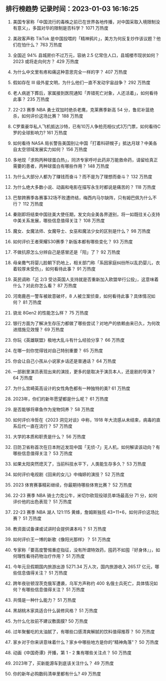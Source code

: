 
## 排行榜趋势 记录时间：2023-01-03 16:16:25
  
  1. 美国专家称「中国流行的毒株之前已在世界各地传播，对中国采取入境限制没有意义」，多国对华的限制是否科学？ 1071 万热度
    
  2. 美政客声称 TikTok 是中国投喂的「精神鸦片」，美方为何反复炒作该议题？他们在怕什么？ 763 万热度
    
  3. 全国近 94% 县城房价不过万元，容纳 2.5 亿常住人口，县城楼市现状如何？2023 或将走向何方？ 429 万热度
    
  4. 为什么中文里有疼和痛这种意思完全一样的字？ 407 万热度
    
  5. 假如存在 III 级外星文明，为什么他们一直不发动宇宙战争？ 292 万热度
    
  6. 老人病逝下葬后，家属接到医院通知「弄错死亡对象，人还活着」，如何看待此事？ 235 万热度
    
  7. 22-23 赛季 NBA 勇士双加时绝杀老鹰，克莱赛季新高 54 分，鲁尼补篮绝杀，如何评价这场比赛？ 188 万热度
    
  8. C罗乘豪华私人飞机抵达沙特，已有10万人争抢亮相仪式3万门票，如何看待C罗的全球影响力? 161 万热度
    
  9. 如何看待 NASA 局长警告美国别让中国「打着科研幌子」抵达月球？中美各自太空领域发展实力如何？ 156 万热度
    
  10. 多地现「求购丙种球蛋白热」，同济专家呼吁此药非万能救命药，请留给真正需要的患者，丙种球蛋白有哪些作用？ 148 万热度
    
  11. 为什么大部分人都为了赚钱而奋斗？而不是为了理想而奋斗？ 132 万热度
    
  12. 为什么绝大多数小说、动画和电影在描写永生时都说是痛苦的？ 118 万热度
    
  13. 巴黎跨赛季各赛事32场不败遭终结，梅西内马尔缺阵，只有姆巴佩为什么不行？ 112 万热度
    
  14. 秦刚即将结束中国驻美大使任期，发文向全美各界道别，将一如既往关心支持中美关系发展，哪些信息值得关注？ 108 万热度
    
  15. 魔女、女魔法师、女魔导士、女巫和魔法少女的区别是什么？ 98 万热度
    
  16. 如何评价王者荣耀S30赛季？新版本都有哪些变化？ 93 万热度
    
  17. 不做抗原怎么分辨自己是感冒还是「阳」了？ 92 万热度
    
  18. 母亲撒气将婴儿脸朝下扔地上，相关部门称「系因家庭纠纷所以乱扔婴儿，衣着较厚未受伤」，如何看待此事？ 91 万热度
    
  19. 英民调称「近 2/3 受访英国人支持就是否重新加入欧盟举行公投」，这意味着什么？对此你怎么看？ 87 万热度
    
  20. 河南鹿邑一警车被故意破坏，8 人被立案侦查，如何看待此事？具体情况如何？ 81 万热度
    
  21. 骁龙 8Gen2 的性能怎么样？ 75 万热度
    
  22. 银行方面为了解决生存压力都做了哪些尝试？对地产的依赖由来已久，为何改进措施见效慢？ 69 万热度
    
  23. 你玩《英雄联盟》极地大乱斗有什么经验分享？ 66 万热度
    
  24. 在哪一刻你觉得钱对自己特别重要？ 65 万热度
    
  25. 你会让自己小孩从小说家乡话还是普通话？ 64 万热度
    
  26. 一部剧里演员表现出来的演技，更多的是取决于演员本人，还是剧的导演？ 64 万热度
    
  27. 为什么宫崎英高设计的女性角色都有一种独特的美? 61 万热度
    
  28. 2023年，你们的新年愿望都是什么呢？ 61 万热度
    
  29. 是否能够将章鱼作为宠物饲养？ 58 万热度
    
  30. 如何评价冷哲在《2023 洞见对谈》中称，1918 年大流感从未结束，病毒的直系后代一直在流行？ 57 万热度
    
  31. 大学的本质和职责是什么？ 56 万热度
    
  32. 日防卫省称首次在日本附近发现中国「无侦-7」无人机，如何解读该动向？有哪些信息值得关注？ 53 万热度
    
  33. 如果太阳突然熄灭了，当前科技水平下，人类能生存多久？ 53 万热度
    
  34. 如何评价电视剧《回来的女儿》中梅婷的演技？ 52 万热度
    
  35. 2023 体育赛事精彩继续，你最期待哪些体育比赛？ 52 万热度
    
  36. 22-23 赛季 NBA 骑士力克公牛，米切尔砍现役球员单场最高分 71 分，如何评价他的出色表现？ 51 万热度
    
  37. 22-23 赛季 NBA 湖人 121:115 黄蜂，詹姆斯独揽 43+11+6，如何评价这场比赛？ 51 万热度
    
  38. 教资面试备课或试讲时会提供课本吗？ 51 万热度
    
  39. 如何评价王一博的新歌《像阳光那样》？ 51 万热度
    
  40. 专家称「要高度警惕重症指征，没有所谓特效药，囤药不如囤『好身体』」，如何理性看待药物治疗作用？ 51 万热度
    
  41. 今年元旦假期国内旅游出游 5271.34 万人次，国内旅游收入 265.17 亿元，哪些信息值得关注？ 51 万热度
    
  42. 跨年夜驻顿涅茨克俄军遭袭，乌军方声称约 400 名俄士兵死亡，具体情况如何？有哪些信息值得关注？ 51 万热度
    
  43. 共情是一种什么能力？ 51 万热度
    
  44. 黑胡桃木家具适合什么装修风格？ 51 万热度
    
  45. 为什么化妆前不建议敷面膜? 50 万热度
    
  46. 过年聚餐吃的太油腻了，有哪些口感清爽解腻的饮料值得推荐？ 50 万热度
    
  47. 家乡对于你来讲意味着什么？家乡中哪些地方是你的“精神角落”？ 50 万热度
    
  48. 动画《中国奇谭》开播，第 1 - 2 集有哪些关注点？ 50 万热度
    
  49. 2023年了，买新能源车到底该关注什么？ 49 万热度
    
  50. 你的新年必购数码清单里都有什么? 49 万热度
    